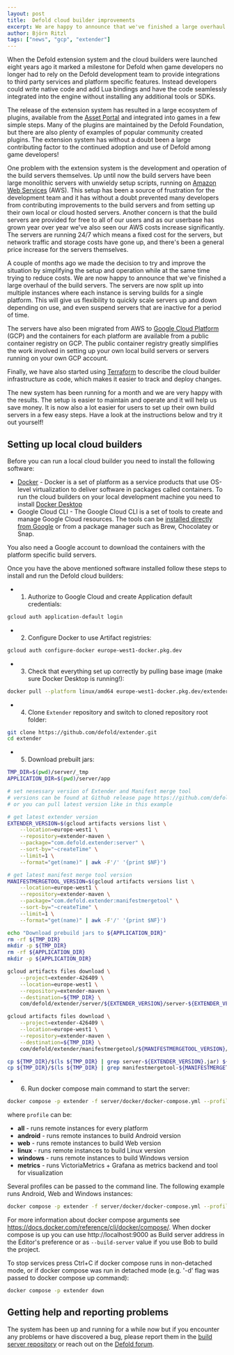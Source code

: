 ```yaml
---
layout: post
title:  Defold cloud builder improvements
excerpt: We are happy to announce that we've finished a large overhaul of the build servers to simplify development, maintenance and the setup of local build servers.
author: Björn Ritzl
tags: ["news", "gcp", "extender"]
---
```


When the Defold extension system and the cloud builders were launched eight years ago it marked a milestone for Defold when game developers no longer had to rely on the Defold development team to provide integrations to third party services and platform specific features. Instead developers could write native code and add Lua bindings and have the code seamlessly integrated into the engine without installing any additional tools or SDKs. 

The release of the extension system has resulted in a large ecosystem of plugins, available from the [Asset Portal](/assets) and integrated into games in a few simple steps. Many of the plugins are maintained by the Defold Foundation, but there are also plenty of examples of popular community created plugins. The extension system has without a doubt been a large contributing factor to the continued adoption and use of Defold among game developers!

One problem with the extension system is the development and operation of the build servers themselves. Up until now the build servers have been large monolithic servers with unwieldy setup scripts, running on [Amazon Web Services](https://aws.amazon.com/) (AWS). This setup has been a source of frustration for the development team and it has without a doubt prevented many developers from contributing improvements to the build servers and from setting up their own local or cloud hosted servers. Another concern is that the build servers are provided for free to all of our users and as our userbase has grown year over year we've also seen our AWS costs increase significantly. The servers are running 24/7 which means a fixed cost for the servers, but network traffic and storage costs have gone up, and there's been a general price increase for the servers themselves.

A couple of months ago we made the decision to try and improve the situation by simplifying the setup and operation while at the same time trying to reduce costs. We are now happy to announce that we've finished a large overhaul of the build servers. The servers are now split up into multiple instances where each instance is serving builds for a single platform. This will give us flexibility to quickly scale servers up and down depending on use, and even suspend servers that are inactive for a period of time.

The servers have also been migrated from AWS to [Google Cloud Platform](https://cloud.google.com/) (GCP) and the containers for each platform are available from a public container registry on GCP. The public container registry greatly simplifies the work involved in setting up your own local build servers or servers running on your own GCP account.

Finally, we have also started using [Terraform](https://www.terraform.io/) to describe the cloud builder infrastructure as code, which makes it easier to track and deploy changes.

The new system has been running for a month and we are very happy with the results. The setup is easier to maintain and operate and it will help us save money. It is now also a lot easier for users to set up their own build servers in a few easy steps. Have a look at the instructions below and try it out yourself!


## Setting up local cloud builders

Before you can run a local cloud builder you need to install the following software:

* [Docker](https://www.docker.com/) - Docker is a set of platform as a service products that use OS-level virtualization to deliver software in packages called containers. To run the cloud builders on your local development machine you need to install [Docker Desktop](https://www.docker.com/products/docker-desktop/)
* Google Cloud CLI - The Google Cloud CLI is a set of tools to create and manage Google Cloud resources. The tools can be [installed directly from Google](https://cloud.google.com/sdk/docs/install) or from a package manager such as Brew, Chocolatey or Snap.

You also need a Google account to download the containers with the platform specific build servers.

Once you have the above mentioned software installed follow these steps to install and run the Defold cloud builders:

- 1. Authorize to Google Cloud and create Application default credentials:

```sh
gcloud auth application-default login
```

- 2. Configure Docker to use Artifact registries:

```sh
gcloud auth configure-docker europe-west1-docker.pkg.dev
```

- 3. Check that everything set up correctly by pulling base image (make sure Docker Desktop is running!):

```sh
docker pull --platform linux/amd64 europe-west1-docker.pkg.dev/extender-426409/extender-public-registry/extender-base-env:latest
```

- 4. Clone `Extender` repository and switch to cloned repository root folder:

```sh
git clone https://github.com/defold/extender.git
cd extender
```

- 5. Download prebuilt jars:


```sh
TMP_DIR=$(pwd)/server/_tmp
APPLICATION_DIR=$(pwd)/server/app

# set nesessary version of Extender and Manifest merge tool
# versions can be found at Github release page https://github.com/defold/extender/releases
# or you can pull latest version like in this example

# get latest extender version
EXTENDER_VERSION=$(gcloud artifacts versions list \
	--location=europe-west1 \
	--repository=extender-maven \
	--package="com.defold.extender:server" \
	--sort-by="~createTime" \
	--limit=1 \
	--format="get(name)" | awk -F'/' '{print $NF}')

# get latest manifest merge tool version
MANIFESTMERGETOOL_VERSION=$(gcloud artifacts versions list \
	--location=europe-west1 \
	--repository=extender-maven \
	--package="com.defold.extender:manifestmergetool" \
	--sort-by="~createTime" \
	--limit=1 \
	--format="get(name)" | awk -F'/' '{print $NF}')

echo "Download prebuild jars to ${APPLICATION_DIR}"
rm -rf ${TMP_DIR}
mkdir -p ${TMP_DIR}
rm -rf ${APPLICATION_DIR}
mkdir -p ${APPLICATION_DIR}

gcloud artifacts files download \
	--project=extender-426409 \
	--location=europe-west1 \
	--repository=extender-maven \
	--destination=${TMP_DIR} \
	com/defold/extender/server/${EXTENDER_VERSION}/server-${EXTENDER_VERSION}.jar

gcloud artifacts files download \
	--project=extender-426409 \
	--location=europe-west1 \
	--repository=extender-maven \
	--destination=${TMP_DIR} \
	com/defold/extender/manifestmergetool/${MANIFESTMERGETOOL_VERSION}/manifestmergetool-${MANIFESTMERGETOOL_VERSION}.jar

cp ${TMP_DIR}/$(ls ${TMP_DIR} | grep server-${EXTENDER_VERSION}.jar) ${APPLICATION_DIR}/extender.jar
cp ${TMP_DIR}/$(ls ${TMP_DIR} | grep manifestmergetool-${MANIFESTMERGETOOL_VERSION}.jar) ${APPLICATION_DIR}/manifestmergetool.jar
```

- 6. Run docker compose main command to start the server:

```sh
docker compose -p extender -f server/docker/docker-compose.yml --profile <profile> up
```

where `profile` can be:

* __all__ - runs remote instances for every platform
* __android__ - runs remote instances to build Android version
* __web__ - runs remote instances to build Web version
* __linux__ - runs remote instances to build Linux version
* __windows__ - runs remote instances to build Windows version
* __metrics__ - runs VictoriaMetrics + Grafana as metrics backend and tool for visualization

Several profiles can be passed to the command line. The following example runs Android, Web and Windows instances:

```sh
docker compose -p extender -f server/docker/docker-compose.yml --profile android --profile web --profile windows up
```

For more information about docker compose arguments see https://docs.docker.com/reference/cli/docker/compose/. When docker compose is up you can use http://localhost:9000 as Build server address in the Editor's preference or as `--build-server` value if you use Bob to build the project.

To stop services press Ctrl+C if docker compose runs in non-detached mode, or if docker compose was run in detached mode (e.g. '-d' flag was passed to docker compose up command):

```sh
docker compose -p extender down
```


## Getting help and reporting problems

The system has been up and running for a while now but if you encounter any problems or have discovered a bug, please report them in the [build server repository](https://github.com/defold/extender) or reach out on the [Defold forum](https://forum.defold.com/).